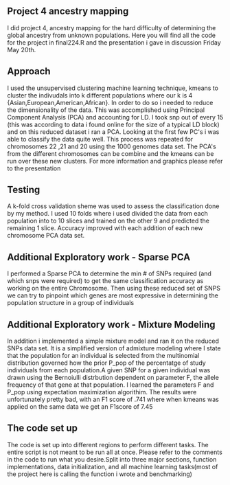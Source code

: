 ## Project 4 ancestry mapping

I did project 4, ancestry mapping for the hard difficulty of determining the global ancestry from unknown populations. Here you will find all the code for the project in final224.R and the presentation i gave in discussion Friday May 20th.

## Approach

I used the unsupervised clustering machine learning technique, kmeans to cluster the indivudals into k different populations where our k is 4 {Asian,European,American,African}. In order to do so i needed to reduce the dimensionality of the data. This was accomplished using Principal Component Analysis (PCA) and accounting for LD. I took snp out of every 15 (this was according to data i found online for the size of a typical LD block) and on this reduced dataset i ran a PCA. Looking at the first few PC's i was able to classify the data quite well. This process was repeated for chromosomes 22 ,21 and 20 using the 1000 genomes data set. The PCA's from the different chromosomes can be combine and the kmeans can be run over these new clusters. For more information and graphics please refer to the presentation

## Testing

A k-fold cross validation sheme was used to assess the classification done by my method. I used 10 folds where i used divided the data from each population into to 10 slices and trained on the other 9 and predicted the remaining 1 slice. Accuracy improved with each addition of each new chromosome PCA data set.

## Additional Exploratory work - Sparse PCA

I performed a Sparse PCA to determine the min # of SNPs required (and which snps were required) to get the same classification accuracy as working on the entire Chromosome. Then using these reduced set of SNPS we can try to pinpoint which genes are most expressive in determining the population structure in a group of individuals 

## Additional Exploratory work - Mixture Modeling

In addition i implemented a simple mixture model and ran it on the reduced SNPs data set. It is a simplified version of admixture modeling where I state that the population for an individual is selected from the multinomial distribution governed how the prior P_pop of the percentatge of study individuals from each population.A given SNP for a given individual was drawn using the Bernoiulli distrbution dependent on parameter F, the allele frequency of that gene at that population. I learned the parameters F and P_pop using expectation maximization algorithim. The results were unfortunately pretty bad, with an F1 score of .741 where when kmeans was applied on the same data we get an F1score of  7.45

## The code set up

The code is set up into different regions to perform different tasks. The entire script is not meant to be run all at once. Please refer to the comments in the code to run what you desire.Split into three major sections, function implementations, data initialization, and all machine learning tasks(most of the project here is calling the function i wrote and benchmarking)
